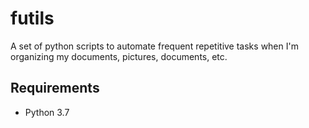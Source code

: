 # futils

A set of python scripts to automate frequent repetitive tasks when I'm organizing my documents, pictures, documents, etc.

## Requirements

* Python 3.7

